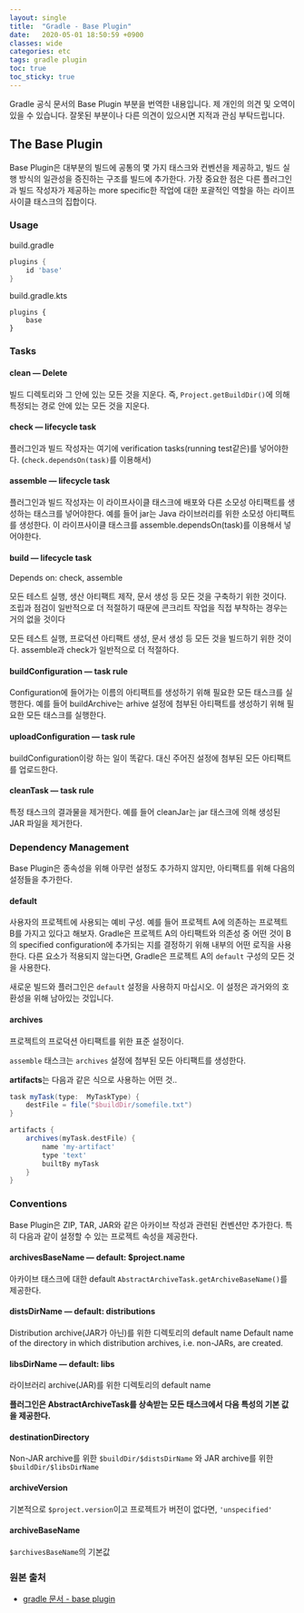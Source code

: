 ```yaml
---
layout: single
title:  "Gradle - Base Plugin"
date:   2020-05-01 18:50:59 +0900
classes: wide
categories: etc
tags: gradle plugin
toc: true
toc_sticky: true
---
```


Gradle 공식 문서의 Base Plugin 부분을 번역한 내용입니다. 제 개인의 의견 및 오역이 있을 수 있습니다. 잘못된 부분이나 다른 의견이 있으시면 지적과 관심 부탁드립니다.

## The Base Plugin

Base Plugin은 대부분의 빌드에 공통의 몇 가지 태스크와 컨벤션을 제공하고, 빌드 실행 방식의 일관성을 증진하는 구조를 빌드에 추가한다. 가장 중요한 점은 다른 플러그인과 빌드 작성자가 제공하는 more specific한 작업에 대한 포괄적인 역할을 하는 라이프 사이클 태스크의 집합이다.

### Usage

build.gradle

```groovy
plugins {
    id 'base'
}
```

build.gradle.kts

```kotiln
plugins {
    base
}
```

### Tasks

#### clean — Delete

빌드 디렉토리와 그 안에 있는 모든 것을 지운다. 즉, `Project.getBuildDir()`에 의해 특정되는 경로 안에 있는 모든 것을 지운다.

#### check — lifecycle task

플러그인과 빌드 작성자는 여기에 verification tasks(running test같은)를 넣어야한다. (`check.dependsOn(task)`를 이용해서)

#### assemble — lifecycle task

플러그인과 빌드 작성자는 이 라이프사이클 태스크에 배포와 다른 소모성 아티팩트를 생성하는 태스크를 넣어야한다. 예를 들어 jar는 Java 라이브러리를 위한 소모성 아티팩트를 생성한다. 이 라이프사이클 태스크를 assemble.dependsOn(task)를 이용해서 넣어야한다.

#### build — lifecycle task

Depends on: check, assemble

모든 테스트 실행, 생산 아티팩트 제작, 문서 생성 등 모든 것을 구축하기 위한 것이다. 조립과 점검이 일반적으로 더 적절하기 때문에 콘크리트 작업을 직접 부착하는 경우는 거의 없을 것이다

모든 테스트 실행, 프로덕션 아티팩트 생성, 문서 생성 등 모든 것을 빌드하기 위한 것이다. assemble과 check가 일반적으로 더 적절하다.

#### buildConfiguration — task rule

Configuration에 들어가는 이름의 아티팩트를 생성하기 위해 필요한 모든 태스크를 실행한다. 예를 들어 buildArchive는 arhive 설정에 첨부된 아티팩트를 생성하기 위해 필요한 모든 태스크를 실행한다.

#### uploadConfiguration — task rule

buildConfiguration이랑 하는 일이 똑같다. 대신 주어진 설정에 첨부된 모든 아티팩트를 업로드한다.

#### cleanTask — task rule

특정 태스크의 결과물을 제거한다. 예를 들어 cleanJar는 jar 태스크에 의해 생성된 JAR 파일을 제거한다.

### Dependency Management

Base Plugin은 종속성을 위해 아무런 설정도 추가하지 않지만, 아티팩트를 위해 다음의 설정들을 추가한다.

#### default

사용자의 프로젝트에 사용되는 예비 구성. 예를 들어 프로젝트 A에 의존하는 프로젝트 B를 가지고 있다고 해보자. Gradle은 프로젝트 A의 아티팩트와 의존성 중 어떤 것이 B의 specified configuration에 추가되는 지를 결정하기 위해 내부의 어떤 로직을 사용한다. 다른 요소가 적용되지 않는다면, Gradle은 프로젝트 A의 `default` 구성의 모든 것을 사용한다.

새로운 빌드와 플러그인은 `default` 설정을 사용하지 마십시오. 이 설정은 과거와의 호환성을 위해 남아있는 것입니다.

#### archives

프로젝트의 프로덕션 아티팩트를 위한 표준 설정이다.

`assemble` 태스크는 `archives` 설정에 첨부된 모든 아티팩트를 생성한다.

**artifacts**는 다음과 같은 식으로 사용하는 어떤 것..

```groovy
task myTask(type:  MyTaskType) {
    destFile = file("$buildDir/somefile.txt")
}

artifacts {
    archives(myTask.destFile) {
        name 'my-artifact'
        type 'text'
        builtBy myTask
    }
}
```

### Conventions

Base Plugin은 ZIP, TAR, JAR와 같은 아카이브 작성과 관련된 컨벤션만 추가한다. 특히 다음과 같이 설정할 수 있는 프로젝트 속성을 제공한다.

#### archivesBaseName — default: $project.name

아카이브 태스크에 대한 default `AbstractArchiveTask.getArchiveBaseName()`를 제공한다.

#### distsDirName — default: distributions

Distribution archive(JAR가 아닌)를 위한 디렉토리의 default name
Default name of the directory in which distribution archives, i.e. non-JARs, are created.

#### libsDirName — default: libs

라이브러리 archive(JAR)를 위한 디렉토리의 default name

**플러그인은 AbstractArchiveTask를 상속받는 모든 태스크에서 다음 특성의 기본 값을 제공한다.**

#### destinationDirectory

Non-JAR archive를 위한 `$buildDir/$distsDirName` 와 JAR archive를 위한 `$buildDir/$libsDirName`

#### archiveVersion

기본적으로 `$project.version`이고 프로젝트가 버전이 없다면, `'unspecified'`

#### archiveBaseName

`$archivesBaseName`의 기본값

### 원본 출처

- [gradle 문서 - base plugin](https://docs.gradle.org/current/userguide/base_plugin.html)
